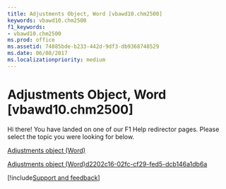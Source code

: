 ```yaml
---
title: Adjustments Object, Word [vbawd10.chm2500]
keywords: vbawd10.chm2500
f1_keywords:
- vbawd10.chm2500
ms.prod: office
ms.assetid: 74885bde-b233-442d-9df3-db9368748529
ms.date: 06/08/2017
ms.localizationpriority: medium
---
```



# Adjustments Object, Word [vbawd10.chm2500]

Hi there! You have landed on one of our F1 Help redirector pages. Please select the topic you were looking for below.

[Adjustments object (Word)](https://msdn.microsoft.com/library/ed65525d-2c55-ae2a-ef42-1663b17e5c97%28Office.15%29.aspx)

[Adjustments object (Word)d2202c16-02fc-cf29-fed5-dcb146a1db6a](https://msdn.microsoft.com/library/d2202c16-02fc-cf29-fed5-dcb146a1db6a%28Office.15%29.aspx)

[!include[Support and feedback](~/includes/feedback-boilerplate.md)]